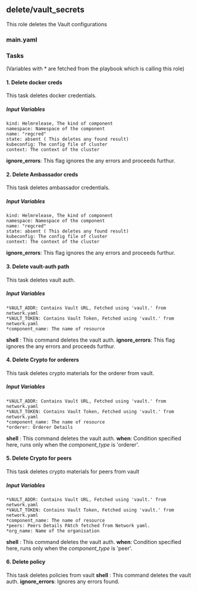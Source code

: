 ## delete/vault_secrets
This role deletes the Vault configurations
### main.yaml
### Tasks
(Variables with * are fetched from the playbook which is calling this role)
#### 1. Delete docker creds
This task deletes docker credentials.
##### Input Variables
    kind: Helmrelease, The kind of component
    namespace: Namespace of the component
    name: "regcred"
    state: absent ( This deletes any found result)
    kubeconfig: The config file of cluster
    context: The context of the cluster
**ignore_errors**: This flag ignores the any errors and proceeds furthur.

#### 2. Delete Ambassador creds
This task deletes ambassador credentials.
##### Input Variables
    kind: Helmrelease, The kind of component
    namespace: Namespace of the component
    name: "regcred"
    state: absent ( This deletes any found result)
    kubeconfig: The config file of cluster
    context: The context of the cluster
**ignore_errors**: This flag ignores the any errors and proceeds furthur.

#### 3. Delete vault-auth path
This task deletes vault auth.
##### Input Variables
    *VAULT_ADDR: Contains Vault URL, Fetched using 'vault.' from network.yaml
    *VAULT_TOKEN: Contains Vault Token, Fetched using 'vault.' from network.yaml
    *component_name: The name of resource
**shell** : This command deletes the vault auth.
**ignore_errors**: This flag ignores the any errors and proceeds furthur.

#### 4. Delete Crypto for orderers
This task deletes crypto materials for the orderer from vault.
##### Input Variables
    *VAULT_ADDR: Contains Vault URL, Fetched using 'vault.' from network.yaml
    *VAULT_TOKEN: Contains Vault Token, Fetched using 'vault.' from network.yaml
    *component_name: The name of resource
    *orderer: Orderer Details
**shell** : This command deletes the vault auth.
**when**: Condition specified here, runs only when the *component_type* is 'orderer'.


#### 5. Delete Crypto for peers
This task deletes crypto materials for peers from vault
##### Input Variables
    *VAULT_ADDR: Contains Vault URL, Fetched using 'vault.' from network.yaml
    *VAULT_TOKEN: Contains Vault Token, Fetched using 'vault.' from network.yaml
    *component_name: The name of resource
    *peers: Peers Details PAtch fetched from Network yaml.
    *org_name: Name of the organisation
**shell** : This command deletes the vault auth.
**when**: Condition specified here, runs only when the *component_type* is 'peer'.


#### 6. Delete policy
This task deletes policies from vault
**shell** : This command deletes the vault auth.
**ignore_errors**: Ignores any errors found.